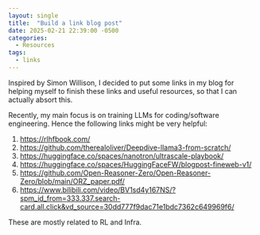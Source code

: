 ```yaml
---
layout: single
title:  "Build a link blog post"
date: 2025-02-21 22:39:00 -0500
categories: 
  - Resources
tags:
  - links
---
```

Inspired by Simon Willison, I decided to put some links in my blog for helping myself to finish these links and useful resources, so that I can actually absort this.

Recently, my main focus is on training LLMs for coding/software engineering. Hence the following links might be very helpful:

1. <https://rlhfbook.com/>
2. <https://github.com/therealoliver/Deepdive-llama3-from-scratch/>
3. <https://huggingface.co/spaces/nanotron/ultrascale-playbook/>
4. <https://huggingface.co/spaces/HuggingFaceFW/blogpost-fineweb-v1/>
5. <https://github.com/Open-Reasoner-Zero/Open-Reasoner-Zero/blob/main/ORZ_paper.pdf/>
6. <https://www.bilibili.com/video/BV1sd4y167NS/?spm_id_from=333.337.search-card.all.click&vd_source=30dd777f9dac71e1bdc7362c649969f6/>

These are mostly related to RL and Infra.